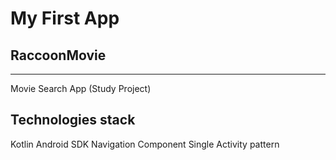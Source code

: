 # My First App

## RaccoonMovie

---
Movie Search App (Study Project)

## Technologies stack
Kotlin
Android SDK
Navigation Component
Single Activity pattern
